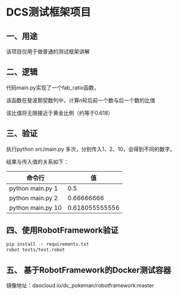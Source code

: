 # DCS测试框架项目

## 一、用途

该项目仅用于做普通的测试框架讲解

## 二、逻辑

代码main.py实现了一个fab_ratio函数，

该函数在斐波那契数列中，计算n轮后前一个数与后一个数的比值

该比值将无限接近于黄金比例（约等于0.618）

## 三、验证

执行python src/main.py 多次，分别传入1、2、10，会得到不同的数字。

结果与传入值的关系如下：

| 命令行               | 值              |
| ----------------- | -------------- |
| python main.py 1  | 0.5            |
| python main.py 2  | 0.66666666     |
| python main.py 10 | 0.618055555556 |

## 四、使用RobotFramework验证

```Bash
pip install -r requirements.txt
robot tests/test.robot
```

## 五、 基于RobotFramework的Docker测试容器

镜像地址：daocloud.io/dc_pokeman/robotframework:master

